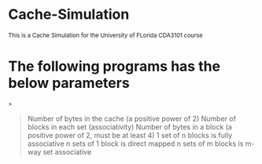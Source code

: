 # Cache-Simulation
<sub>This is a Cache Simulation for the University of FLorida CDA3101 course </sub>
# The following programs has the below parameters
<sub> >
>Number of bytes in the cache (a positive power of 2) </n> 
Number of blocks in each set (associativity)
Number of bytes in a block (a positive power of 2, must be at least 4)
1 set of n blocks is fully associative
n sets of 1 block is direct mapped
n sets of m blocks is m-way set associative
</sub>
